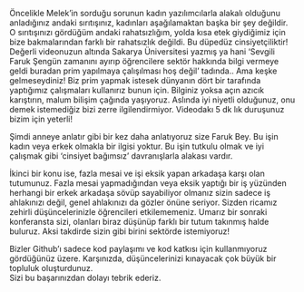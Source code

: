 Öncelikle Melek’in sorduğu sorunun kadın yazılımcılarla alakalı olduğunu anladığınız andaki sırıtışınız, kadınları aşağılamaktan başka bir şey değildir. O sırıtışınızı gördüğüm andaki rahatsızlığım, yolda kısa etek giydiğimiz için bize bakmalarından farklı bir rahatsızlık değildi. Bu düpedüz cinsiyetçiliktir! Değerli videonuzun altında Sakarya Üniversitesi yazmış ya hani ‘Sevgili Faruk Şengün zamanını ayırıp öğrencilere sektör hakkında bilgi vermeye geldi buradan prim yapılmaya çalışılması hoş değil’ tadında.. Ama keşke gelmeseydiniz! Biz prim yapmak istesek dünyanın dört bir tarafında yaptığımız çalışmaları kullanırız bunun için. Bilginiz yoksa açın azıcık karıştırın, malum bilişim çağında yaşıyoruz. Aslında iyi niyetli olduğunuz, onu demek istemediğiz bizi zerre ilgilendirmiyor. Videodakı 5 dk lık duruşunuz bizim için yeterli!

Şimdi anneye anlatır gibi bir kez daha anlatıyoruz size Faruk Bey. Bu işin kadın veya erkek olmakla bir ilgisi yoktur. Bu işin tutkulu olmak ve iyi çalışmak gibi ‘cinsiyet bağımsız’ davranışlarla alakası vardır. 

İkinci bir konu ise, fazla mesai ve işi eksik yapan arkadaşa karşı olan tutumunuz. Fazla mesai yapmadığından veya eksik yaptığı bir iş yüzünden herhangi bir erkek arkadaşa sövüp sayabiliyor olmanız sizin sadece iş ahlakınızı değil, genel ahlakınızı da gözler önüne seriyor.  Sizden ricamız zehirli düşüncelerinizle öğrencileri etkilememeniz. Umarız bir sonraki konferansta sizi, olanları biraz düşünüp farklı bir tutum takınmış halde buluruz. Aksi takdirde sizin gibi birini sektörde istemiyoruz!

Bizler Github’ı sadece kod paylaşımı ve kod katkısı için kullanmıyoruz gördüğünüz üzere. Karşınızda, düşüncelerinizi kınayacak çok büyük bir topluluk oluşturdunuz.  
Sizi bu başarınızdan dolayı tebrik ederiz.

